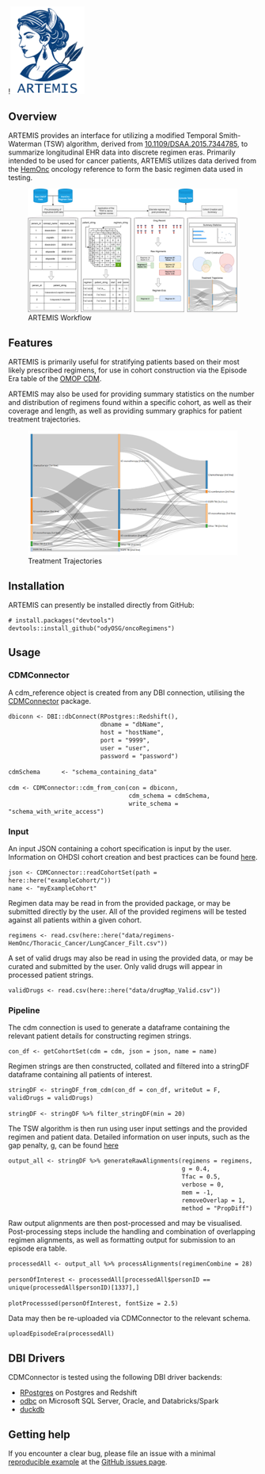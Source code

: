 !<img src="/img/logo_Artemis.png" alt="logo" title="" width="150"/>

<!-- README.md is generated from README.Rmd. Please edit that file -->

## Overview

ARTEMIS provides an interface for utilizing a modified Temporal
Smith-Waterman (TSW) algorithm, derived from
[10.1109/DSAA.2015.7344785](https://www.researchgate.net/publication/292331949_Temporal_Needleman-Wunsch),
to summarize longitudinal EHR data into discrete regimen eras. Primarily
intended to be used for cancer patients, ARTEMIS utilizes data derived
from the [HemOnc](https://hemonc.org/wiki/Main_Page) oncology reference
to form the basic regimen data used in testing.

<figure>
<img src="/img/Workflow_Detailed.png?" alt="ARTEMIS Workflow" />
<figcaption aria-hidden="true">ARTEMIS Workflow</figcaption>
</figure>

## Features

ARTEMIS is primarily useful for stratifying patients based on their most
likely prescribed regimens, for use in cohort construction via the
Episode Era table of the [OMOP
CDM](https://www.ohdsi.org/data-standardization/).

ARTEMIS may also be used for providing summary statistics on the number
and distribution of regimens found within a specific cohort, as well as
their coverage and length, as well as providing summary graphics for
patient treatment trajectories.

<figure>
<img src="/img/Networks.png?" alt="Treatment Trajectories" />
<figcaption aria-hidden="true">Treatment Trajectories</figcaption>
</figure>

## Installation

ARTEMIS can presently be installed directly from GitHub:

    # install.packages("devtools")
    devtools::install_github("odyOSG/oncoRegimens")

## Usage

### CDMConnector

A cdm\_reference object is created from any DBI connection, utilising
the [CDMConnector](https://darwin-eu.github.io/CDMConnector/) package.

    dbiconn <- DBI::dbConnect(RPostgres::Redshift(),
                              dbname = "dbName",
                              host = "hostName",
                              port = "9999",
                              user = "user",
                              password = "password")

    cdmSchema      <- "schema_containing_data"

    cdm <- CDMConnector::cdm_from_con(con = dbiconn,
                                      cdm_schema = cdmSchema,
                                      write_schema = "schema_with_write_access")

### Input

An input JSON containing a cohort specification is input by the user.
Information on OHDSI cohort creation and best practices can be found
[here](https://ohdsi.github.io/TheBookOfOhdsi/Cohorts.html).

    json <- CDMConnector::readCohortSet(path = here::here("exampleCohort/"))
    name <- "myExampleCohort"

Regimen data may be read in from the provided package, or may be
submitted directly by the user. All of the provided regimens will be
tested against all patients within a given cohort.

    regimens <- read.csv(here::here("data/regimens-HemOnc/Thoracic_Cancer/LungCancer_Filt.csv"))

A set of valid drugs may also be read in using the provided data, or may
be curated and submitted by the user. Only valid drugs will appear in
processed patient strings.

    validDrugs <- read.csv(here::here("data/drugMap_Valid.csv"))

### Pipeline

The cdm connection is used to generate a dataframe containing the
relevant patient details for constructing regimen strings.

    con_df <- getCohortSet(cdm = cdm, json = json, name = name)

Regimen strings are then constructed, collated and filtered into a
stringDF dataframe containing all patients of interest.

    stringDF <- stringDF_from_cdm(con_df = con_df, writeOut = F, validDrugs = validDrugs)

    stringDF <- stringDF %>% filter_stringDF(min = 20)

The TSW algorithm is then run using user input settings and the provided
regimen and patient data. Detailed information on user inputs, such as
the gap penalty, g, can be found
[here](www.github.com/odyOSG/oncoRegimens)

    output_all <- stringDF %>% generateRawAlignments(regimens = regimens,
                                                     g = 0.4,
                                                     Tfac = 0.5,
                                                     verbose = 0,
                                                     mem = -1,
                                                     removeOverlap = 1,
                                                     method = "PropDiff")

Raw output alignments are then post-processed and may be visualised.
Post-processing steps include the handling and combination of
overlapping regimen alignments, as well as formatting output for
submission to an episode era table.

    processedAll <- output_all %>% processAlignments(regimenCombine = 28)

    personOfInterest <- processedAll[processedAll$personID == unique(processedAll$personID)[1337],]

    plotProcesssed(personOfInterest, fontSize = 2.5)

Data may then be re-uploaded via CDMConnector to the relevant schema.

    uploadEpisodeEra(processedAll)

## DBI Drivers

CDMConnector is tested using the following DBI driver backends:

-   [RPostgres](https://rpostgres.r-dbi.org/reference/postgres) on
    Postgres and Redshift
-   [odbc](https://solutions.posit.co/connections/db/r-packages/odbc/)
    on Microsoft SQL Server, Oracle, and Databricks/Spark
-   [duckdb](https://duckdb.org/docs/api/r)

## Getting help

If you encounter a clear bug, please file an issue with a minimal
[reproducible example](https://reprex.tidyverse.org/) at the [GitHub
issues page](https://github.com/OdyOSG/oncoRegimens/issues).
